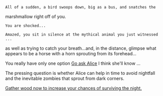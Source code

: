 	All of a sudden, a bird swoops down, big as a bus, and snatches the 
marshmallow right off of you.

    You are shocked...

	Amazed, you sit in silence at the mythical animal you just witnessed ...
as well as trying to catch your breath...and, in the distance, glimpse
what appears to be a horse with a horn sprouting from its forehead...

You really have only one option
[Go ask Alice](../ask-to-alice/ask-to-alice.md)
I think she'll know ...

The pressing question is whether Alice can help in time to avoid nightfall and the inevitable zombies that sprout from dark corners. 

[Gather wood now to increase your chances of surviving the night.](../you-are-in-minecraft/gather_wood/focus_on_gathering_wood/focus_on_gathering_wood.md)

